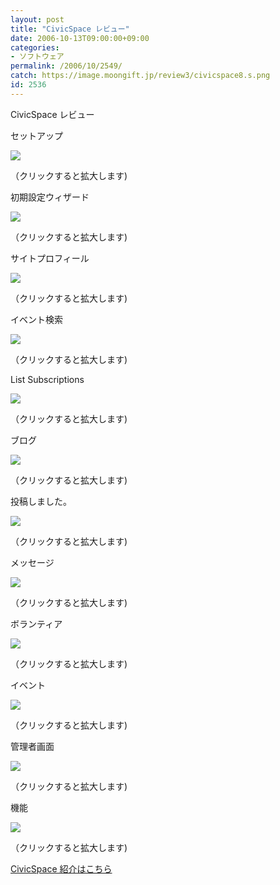 ```yaml
---
layout: post
title: "CivicSpace レビュー"
date: 2006-10-13T09:00:00+09:00
categories:
- ソフトウェア
permalink: /2006/10/2549/
catch: https://image.moongift.jp/review3/civicspace8.s.png
id: 2536
---
```

CivicSpace レビュー  
<!--more-->

セットアップ

  

[![](https://image.moongift.jp/review3/civicspace1.s.png)](https://image.moongift.jp/review3/civicspace1.png)  
  
（クリックすると拡大します)

  

初期設定ウィザード

  

[![](https://image.moongift.jp/review3/civicspace2.s.png)](https://image.moongift.jp/review3/civicspace2.png)  
  
（クリックすると拡大します)

  

サイトプロフィール

  

[![](https://image.moongift.jp/review3/civicspace3.s.png)](https://image.moongift.jp/review3/civicspace3.png)  
  
（クリックすると拡大します)

  

イベント検索

  

[![](https://image.moongift.jp/review3/civicspace5.s.png)](https://image.moongift.jp/review3/civicspace5.png)  
  
（クリックすると拡大します)

  

List Subscriptions

  

[![](https://image.moongift.jp/review3/civicspace6.s.png)](https://image.moongift.jp/review3/civicspace6.png)  
  
（クリックすると拡大します)

  

ブログ

  

[![](https://image.moongift.jp/review3/civicspace7.s.png)](https://image.moongift.jp/review3/civicspace7.png)  
  
（クリックすると拡大します)

  

投稿しました。

  

[![](https://image.moongift.jp/review3/civicspace8.s.png)](https://image.moongift.jp/review3/civicspace8.png)  
  
（クリックすると拡大します)

  

メッセージ

  

[![](https://image.moongift.jp/review3/civicspace9.s.png)](https://image.moongift.jp/review3/civicspace9.png)  
  
（クリックすると拡大します)

  

ボランティア

  

[![](https://image.moongift.jp/review3/civicspace10.s.png)](https://image.moongift.jp/review3/civicspace10.png)  
  
（クリックすると拡大します)

  

イベント

  

[![](https://image.moongift.jp/review3/civicspace11.s.png)](https://image.moongift.jp/review3/civicspace11.png)  
  
（クリックすると拡大します)

  

管理者画面

  

[![](https://image.moongift.jp/review3/civicspace12.s.png)](https://image.moongift.jp/review3/civicspace12.png)  
  
（クリックすると拡大します)

  

機能

  

[![](https://image.moongift.jp/review3/civicspace13.s.png)](https://image.moongift.jp/review3/civicspace13.png)  
  
（クリックすると拡大します)

  

[CivicSpace 紹介はこちら](http://oss.moongift.jp/intro/i-2548.html)

